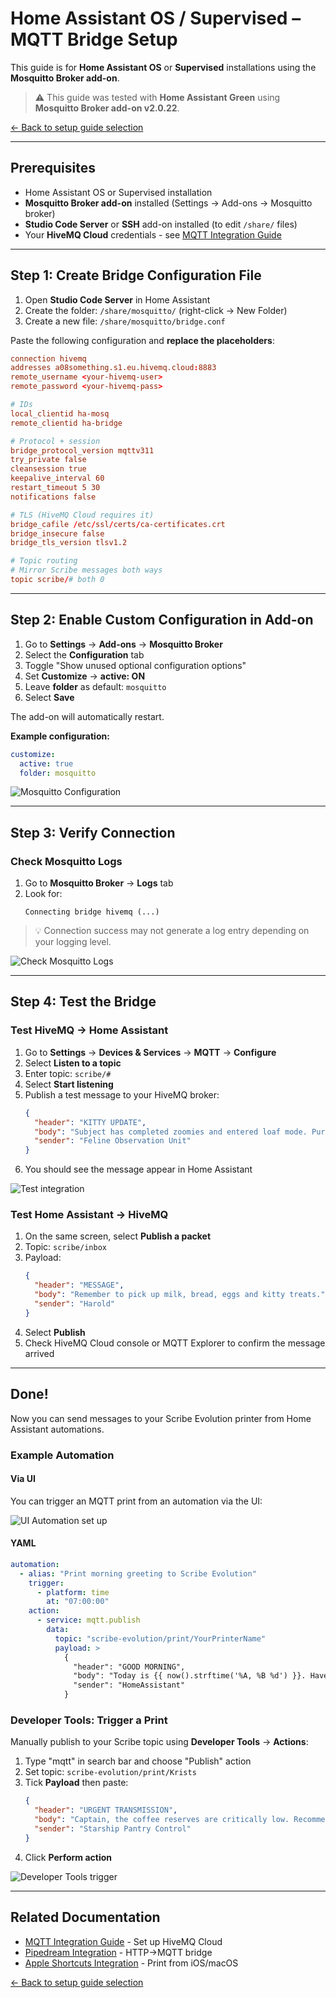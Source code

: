 # Home Assistant OS / Supervised – MQTT Bridge Setup

This guide is for **Home Assistant OS** or **Supervised** installations using the **Mosquitto Broker add-on**.

> ⚠️ This guide was tested with **Home Assistant Green** using **Mosquitto Broker add-on v2.0.22**.

[← Back to setup guide selection](README.md)

---

## Prerequisites

- Home Assistant OS or Supervised installation
- **Mosquitto Broker add-on** installed (Settings → Add-ons → Mosquitto broker)
- **Studio Code Server** or **SSH** add-on installed (to edit `/share/` files)
- Your **HiveMQ Cloud** credentials - see [MQTT Integration Guide](../mqtt-integration.md)

---

## Step 1: Create Bridge Configuration File

1. Open **Studio Code Server** in Home Assistant
2. Create the folder: `/share/mosquitto/` (right-click → New Folder)
3. Create a new file: `/share/mosquitto/bridge.conf`

Paste the following configuration and **replace the placeholders**:

```conf
connection hivemq
addresses a08something.s1.eu.hivemq.cloud:8883
remote_username <your-hivemq-user>
remote_password <your-hivemq-pass>

# IDs
local_clientid ha-mosq
remote_clientid ha-bridge

# Protocol + session
bridge_protocol_version mqttv311
try_private false
cleansession true
keepalive_interval 60
restart_timeout 5 30
notifications false

# TLS (HiveMQ Cloud requires it)
bridge_cafile /etc/ssl/certs/ca-certificates.crt
bridge_insecure false
bridge_tls_version tlsv1.2

# Topic routing
# Mirror Scribe messages both ways
topic scribe/# both 0
```

---

## Step 2: Enable Custom Configuration in Add-on

1. Go to **Settings** → **Add-ons** → **Mosquitto Broker**
2. Select the **Configuration** tab
3. Toggle "Show unused optional configuration options"
4. Set **Customize** → **active: ON**
5. Leave **folder** as default: `mosquitto`
6. Select **Save**

The add-on will automatically restart.

**Example configuration:**

```yaml
customize:
  active: true
  folder: mosquitto
```

![Mosquitto Configuration](../assets/screenshots/mqtt/mosquitto-bridge/mosquitto-bridge1.png)

---

## Step 3: Verify Connection

### Check Mosquitto Logs

1. Go to **Mosquitto Broker** → **Logs** tab
2. Look for:
   ```
   Connecting bridge hivemq (...)
   ```

> 💡 Connection success may not generate a log entry depending on your logging level.

![Check Mosquitto Logs](../assets/screenshots/mqtt/mosquitto-bridge/mosquitto-bridge2.png)

---

## Step 4: Test the Bridge

### Test HiveMQ → Home Assistant

1. Go to **Settings** → **Devices & Services** → **MQTT** → **Configure**
2. Select **Listen to a topic**
3. Enter topic: `scribe/#`
4. Select **Start listening**
5. Publish a test message to your HiveMQ broker:
   ```json
   {
     "header": "KITTY UPDATE",
     "body": "Subject has completed zoomies and entered loaf mode. Purring intensity: medium-high.",
     "sender": "Feline Observation Unit"
   }
   ```
6. You should see the message appear in Home Assistant

![Test integration](../assets/screenshots/mqtt/mosquitto-bridge/mosquitto-bridge3.png)

### Test Home Assistant → HiveMQ

1. On the same screen, select **Publish a packet**
2. Topic: `scribe/inbox`
3. Payload:
   ```json
   {
     "header": "MESSAGE",
     "body": "Remember to pick up milk, bread, eggs and kitty treats.",
     "sender": "Harold"
   }
   ```
4. Select **Publish**
5. Check HiveMQ Cloud console or MQTT Explorer to confirm the message arrived

---

## Done!

Now you can send messages to your Scribe Evolution printer from Home Assistant automations.

### Example Automation

#### Via UI

You can trigger an MQTT print from an automation via the UI:

![UI Automation set up](../assets/screenshots/mqtt/mosquitto-bridge/mosquitto-bridge5.png)

#### YAML

```yaml
automation:
  - alias: "Print morning greeting to Scribe Evolution"
    trigger:
      - platform: time
        at: "07:00:00"
    action:
      - service: mqtt.publish
        data:
          topic: "scribe-evolution/print/YourPrinterName"
          payload: >
            {
              "header": "GOOD MORNING",
              "body": "Today is {{ now().strftime('%A, %B %d') }}. Have a great day!",
              "sender": "HomeAssistant"
            }
```

### Developer Tools: Trigger a Print

Manually publish to your Scribe topic using **Developer Tools** → **Actions**:

1. Type "mqtt" in search bar and choose "Publish" action
2. Set topic: `scribe-evolution/print/Krists`
3. Tick **Payload** then paste:
   ```json
   {
     "header": "URGENT TRANSMISSION",
     "body": "Captain, the coffee reserves are critically low. Recommend immediate resupply before morale collapses.",
     "sender": "Starship Pantry Control"
   }
   ```
4. Click **Perform action**

![Developer Tools trigger](../assets/screenshots/mqtt/mosquitto-bridge/mosquitto-bridge4.png)

---

## Related Documentation

- [MQTT Integration Guide](../mqtt-integration.md) - Set up HiveMQ Cloud
- [Pipedream Integration](../pipedream-integration.md) - HTTP→MQTT bridge
- [Apple Shortcuts Integration](../apple-shortcuts.md) - Print from iOS/macOS

[← Back to setup guide selection](README.md)
